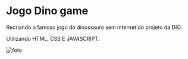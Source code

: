 # Jogo Dino game 
Recriando o famoso jogo do dinossauro sem internet do projeto da DIO.

Utilizando HTML, CSS E JAVASCRIPT. 

![foto](https://user-images.githubusercontent.com/88461178/168905326-d6ba6f8c-c834-42fd-b116-bc422cfc66af.jpg)
